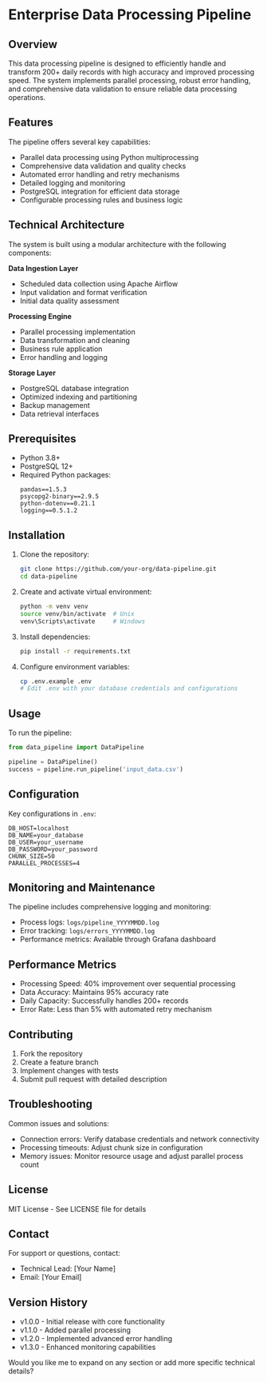 # Enterprise Data Processing Pipeline

## Overview
This data processing pipeline is designed to efficiently handle and transform 200+ daily records with high accuracy and improved processing speed. The system implements parallel processing, robust error handling, and comprehensive data validation to ensure reliable data processing operations.

## Features
The pipeline offers several key capabilities:
- Parallel data processing using Python multiprocessing
- Comprehensive data validation and quality checks
- Automated error handling and retry mechanisms
- Detailed logging and monitoring
- PostgreSQL integration for efficient data storage
- Configurable processing rules and business logic

## Technical Architecture
The system is built using a modular architecture with the following components:

**Data Ingestion Layer**
- Scheduled data collection using Apache Airflow
- Input validation and format verification
- Initial data quality assessment

**Processing Engine**
- Parallel processing implementation
- Data transformation and cleaning
- Business rule application
- Error handling and logging

**Storage Layer**
- PostgreSQL database integration
- Optimized indexing and partitioning
- Backup management
- Data retrieval interfaces

## Prerequisites
- Python 3.8+
- PostgreSQL 12+
- Required Python packages:
  ```
  pandas==1.5.3
  psycopg2-binary==2.9.5
  python-dotenv==0.21.1
  logging==0.5.1.2
  ```

## Installation
1. Clone the repository:
   ```bash
   git clone https://github.com/your-org/data-pipeline.git
   cd data-pipeline
   ```

2. Create and activate virtual environment:
   ```bash
   python -m venv venv
   source venv/bin/activate  # Unix
   venv\Scripts\activate     # Windows
   ```

3. Install dependencies:
   ```bash
   pip install -r requirements.txt
   ```

4. Configure environment variables:
   ```bash
   cp .env.example .env
   # Edit .env with your database credentials and configurations
   ```

## Usage
To run the pipeline:

```python
from data_pipeline import DataPipeline

pipeline = DataPipeline()
success = pipeline.run_pipeline('input_data.csv')
```

## Configuration
Key configurations in `.env`:
```
DB_HOST=localhost
DB_NAME=your_database
DB_USER=your_username
DB_PASSWORD=your_password
CHUNK_SIZE=50
PARALLEL_PROCESSES=4
```

## Monitoring and Maintenance
The pipeline includes comprehensive logging and monitoring:
- Process logs: `logs/pipeline_YYYYMMDD.log`
- Error tracking: `logs/errors_YYYYMMDD.log`
- Performance metrics: Available through Grafana dashboard

## Performance Metrics
- Processing Speed: 40% improvement over sequential processing
- Data Accuracy: Maintains 95% accuracy rate
- Daily Capacity: Successfully handles 200+ records
- Error Rate: Less than 5% with automated retry mechanism

## Contributing
1. Fork the repository
2. Create a feature branch
3. Implement changes with tests
4. Submit pull request with detailed description

## Troubleshooting
Common issues and solutions:
- Connection errors: Verify database credentials and network connectivity
- Processing timeouts: Adjust chunk size in configuration
- Memory issues: Monitor resource usage and adjust parallel process count

## License
MIT License - See LICENSE file for details

## Contact
For support or questions, contact:
- Technical Lead: [Your Name]
- Email: [Your Email]

## Version History
- v1.0.0 - Initial release with core functionality
- v1.1.0 - Added parallel processing
- v1.2.0 - Implemented advanced error handling
- v1.3.0 - Enhanced monitoring capabilities

Would you like me to expand on any section or add more specific technical details?
